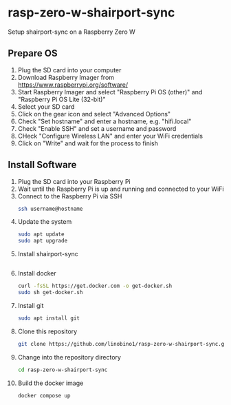 # rasp-zero-w-shairport-sync
Setup shairport-sync on a Raspberry Zero W

## Prepare OS

1. Plug the SD card into your computer
1. Download Raspberry Imager from https://www.raspberrypi.org/software/
1. Start Raspberry Imager and select "Raspberry Pi OS (other)" and "Raspberry Pi OS Lite (32-bit)"
1. Select your SD card
1. Click on the gear icon and select "Advanced Options"
1. Check "Set hostname" and enter a hostname, e.g. "hifi.local"
1. Check "Enable SSH" and set a username and password
1. CHeck "Configure Wireless LAN" and enter your WiFi credentials
1. Click on "Write" and wait for the process to finish

## Install Software

1. Plug the SD card into your Raspberry Pi
1. Wait until the Raspberry Pi is up and running and connected to your WiFi
1. Connect to the Raspberry Pi via SSH
    ```bash
    ssh username@hostname
    ```
1. Update the system
    ```bash
    sudo apt update
    sudo apt upgrade
    ```
1. Install shairport-sync
    ```bash
1. Install docker
    ```bash
    curl -fsSL https://get.docker.com -o get-docker.sh
    sudo sh get-docker.sh
    ```
1. Install git
    ```bash
    sudo apt install git
    ```
1. Clone this repository
    ```bash
    git clone https://github.com/linobino1/rasp-zero-w-shairport-sync.git
    ```
1. Change into the repository directory
    ```bash
    cd rasp-zero-w-shairport-sync
    ```
1. Build the docker image
    ```bash
    docker compose up
    ```